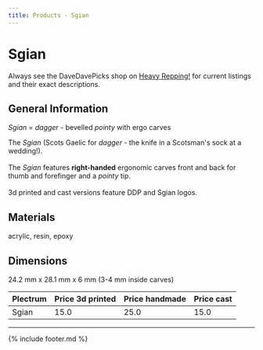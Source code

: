 ```yaml
---
title: Products - Sgian
---
```


# Sgian

Always see the DaveDavePicks shop on [Heavy Repping!](https://www.heavyrepping.com/store/shop/davedavepicks/) for current listings and their exact descriptions.

## General Information
*Sgian* = *dagger* - bevelled *pointy* with ergo carves

The *Sgian* (Scots Gaelic for *dagger* - the knife in a Scotsman's sock at a wedding!).<br/><br/>The *Sgian* features **right-handed** ergonomic carves front and back for thumb and forefinger and a *pointy* tip.<br/><br/>3d printed and cast versions feature DDP and Sgian logos.

## Materials
acrylic, resin, epoxy

## Dimensions
24.2 mm x 28.1 mm x 6 mm (3-4 mm inside carves)

| **Plectrum**                                        | **Price 3d printed**   | **Price handmade**   | **Price cast**   |
|:----------------------------------------------------|:-----------------------|:---------------------|:-----------------|
| Sgian                                          | 15.0               | 25.0             | 15.0         |

---

{% include footer.md %}
